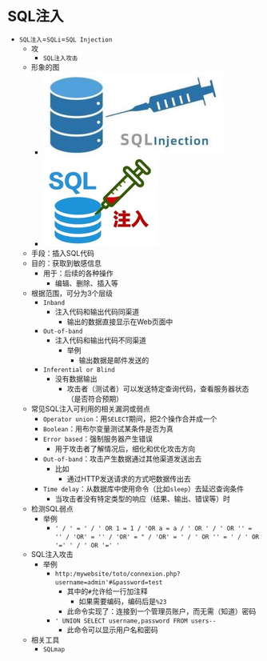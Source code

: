 # SQL注入

* `SQL注入`=`SQLi`=`SQL Injection`
  * 攻
    * `SQL注入攻击`
  * 形象的图
    * ![sql_injection_blue](../../assets/img/sql_injection_blue.jpg)
    * ![sql_injection_red](../../assets/img/sql_injection_red.jpg)
  * 手段：插入SQL代码
  * 目的：获取到敏感信息
    * 用于：后续的各种操作
      * 编辑、删除、插入等
  * 根据范围，可分为3个层级
    * `Inband`
      * 注入代码和输出代码同渠道
        * 输出的数据直接显示在Web页面中
    * `Out-of-band`
      * 注入代码和输出代码不同渠道
        * 举例
          * 输出数据是邮件发送的
    * `Inferential or Blind`
      * 没有数据输出
        * 攻击者（测试者）可以发送特定查询代码，查看服务器状态（是否符合预期）
  * 常见SQL注入可利用的相关漏洞或弱点
    * `Operator union`：用`SELECT`期间，把2个操作合并成一个
    * `Boolean`：用布尔变量测试某条件是否为真
    * `Error based`：强制服务器产生错误
      * 用于攻击者了解情况后，细化和优化攻击方向
    * `Out-of-band`：攻击产生数据通过其他渠道发送出去
      * 比如
        * 通过HTTP发送请求的方式吧数据传出去
    * `Time delay`：从数据库中使用命令（比如`sleep`）去延迟查询条件
      * 当攻击者没有特定类型的响应（结果、输出、错误等）时
  * 检测SQL弱点
    * 举例
      * `' / ' = ' / ' OR 1 = 1 / 'OR a = a / ' OR ' / ' OR '' = '' / 'OR' = '' / 'OR' = " / 'OR' = ' / ' OR '' = ' / ' OR '=' ' / ' OR '=' '`
  * SQL注入攻击
    * 举例
      * `http:/mywebsite/toto/connexion.php?username=admin'#&password=test`
        * 其中的`#`允许给一行加注释
          * 如果需要编码，编码后是`%23`
        * 此命令实现了：连接到一个管理员账户，而无需（知道）密码
      * `' UNION SELECT username,password FROM users--`
        * 此命令可以显示用户名和密码
  * 相关工具
    * `SQLmap`



